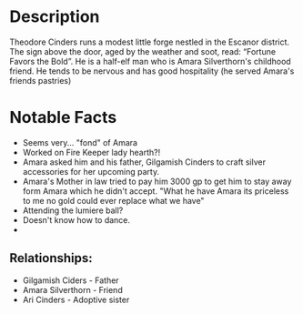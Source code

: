# Description
Theodore Cinders runs a modest little forge nestled in the Escanor district. The sign above the door, aged by the weather and soot, read: “Fortune Favors the Bold”. He is a half-elf man who is Amara Silverthorn's childhood friend. He tends to be nervous and has good hospitality (he served Amara's friends pastries) 


# Notable Facts
- Seems very... "fond" of Amara
- Worked on Fire Keeper lady hearth?!
- Amara asked him and his father, Gilgamish Cinders to craft silver accessories for her upcoming party.
- Amara's Mother in law tried to pay him 3000 gp to get him to stay away form Amara which he didn't accept. "What he have Amara its priceless to me no gold could ever replace what we have"
- Attending the lumiere ball?
- Doesn't know how to dance.
- 


## Relationships:

- Gilgamish Ciders - Father
- Amara Silverthorn - Friend
- Ari Cinders - Adoptive sister